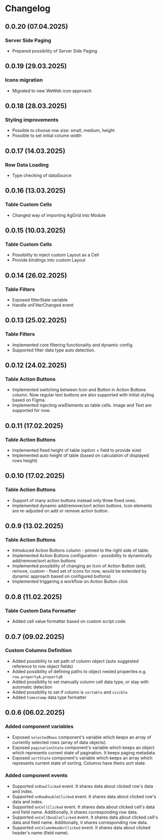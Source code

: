 # Changelog

## 0.0.20 (07.04.2025)

### Server Side Paging
- Prepared possibility of Server Side Paging

## 0.0.19 (29.03.2025)

### Icons migration
- Migrated to new WeWeb icon approach

## 0.0.18 (28.03.2025)

### Styling improvements
- Possible to choose row size: small, medium, height
- Possible to set initial column width

## 0.0.17 (14.03.2025)

### Row Data Loading
- Type checking of dataSource

## 0.0.16 (13.03.2025)

### Table Custom Cells
- Changed way of importing AgGrid into Module

## 0.0.15 (10.03.2025)

### Table Custom Cells
- Possibility to inject custom Layout as a Cell
- Provide bindings into custom Layout

## 0.0.14 (26.02.2025)

### Table Filters
- Exposed filterState variable
- Handle onFilterChanged event

## 0.0.13 (25.02.2025)

### Table Filters
- Implemented core filtering functionality and dynamic config.
- Supported filter data type auto detection.

## 0.0.12 (24.02.2025)

### Table Action Buttons
- Implemented switching between Icon and Button in Action Buttons column. Now regular text buttons are also supported with initial styling based on Figma.
- Implemented injecting wwElements as table cells. Image and Text are supported for now.

## 0.0.11 (17.02.2025)

### Table Action Buttons
- Implemented fixed height of table (option + field to provide size)
- Implemented auto height of table (based on calculation of displayed rows height)

## 0.0.10 (17.02.2025)

### Table Action Buttons
- Support of many action buttons instead only three fixed ones.
- Implemented dynamic add/remove/sort action buttons. Icon elements are re-adjusted on add or remove action button.

## 0.0.9 (13.02.2025)

### Table Action Buttons
- Introduced Action Buttons column - pinned to the right side of table.
- Implemented Action Buttons configuration - possibility to dynamically add/remove/sort action buttons
- Implemented possibility of changing an Icon of Action Button (edit, remove, custom - fixed set of icons for now, would be extended by dynamic approach based on configured buttons)
- Implemented triggering a workflow on Action Button click

## 0.0.8 (11.02.2025)

### Table Custom Data Formatter
- Added cell value formatter based on custom script code.

## 0.0.7 (09.02.2025)

### Custom Columns Definition
- Added possibility to set path of column object (auto suggested reference to row object fields)
- Added possibility of defining paths to object nested properties e.g. `row.propertyA.propertyB`
- Added possibility to set manually column cell data type, or stay with automatic detection
- Added possibility to set if column is `sortable` and `visible`
- Added `timestamp` data type formatter

## 0.0.6 (06.02.2025)

### Added component variables
- Exposed `selectedRows` component's variable which keeps an array of currently selected rows (array of data objects).
- Exposed `paginationState` component's variable which keeps an object which represents current state of pagination. It keeps paging metadata.
- Exposed `sortState` component's variable which keeps an array which represents current state of sorting. Columns have theirs sort state.

### Added component events
- Supported `onRowClicked` event. It shares data about clicked row's data and index.
- Supported `onRowDoubleClicked` event. It shares data about clicked row's data and index.
- Supported `onCellClicked` event. It shares data about clicked cell's data and field name. Additionally, it shares corresponding row data.
- Supported `onCellDoubleClicked` event. It shares data about clicked cell's data and field name. Additionally, it shares corresponding row data.
- Supported `onColumnHeaderClicked` event. It shares data about clicked header's name (field name).
